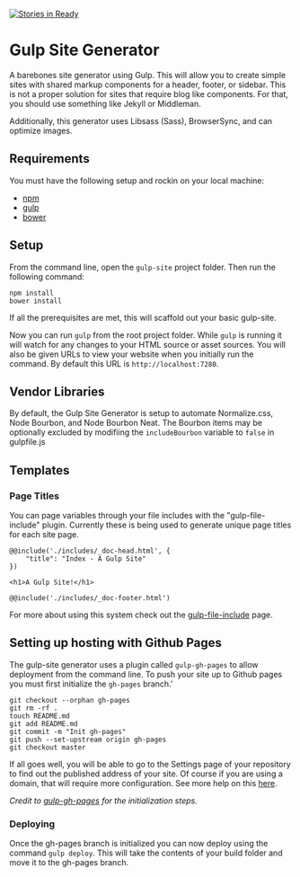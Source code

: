 [![Stories in Ready](https://badge.waffle.io/ulinaaron/gulp-site.svg?label=ready&title=Ready)](http://waffle.io/ulinaaron/gulp-site)

# Gulp Site Generator
A barebones site generator using Gulp. This will allow you to create simple sites with shared markup components for a header, footer, or sidebar. This is not a proper solution for sites that require blog like components. For that, you should use something like Jekyll or Middleman.

Additionally, this generator uses Libsass (Sass), BrowserSync, and can optimize images.

## Requirements
You must have the following setup and rockin on your local machine:
- [npm](https://github.com/npm/npm)
- [gulp](https://github.com/gulpjs/gulp/blob/master/docs/getting-started.md)
- [bower](http://bower.io/#install-bower)

## Setup

From the command line, open the `gulp-site` project folder. Then run the following command:

```shell
npm install
bower install
```

If all the prerequisites are met, this will scaffold out your basic gulp-site.

Now you can run `gulp` from the root project folder. While `gulp` is running it will watch for any changes to your HTML source or asset sources. You will also be given URLs to view your website when you initially run the command. By default this URL is `http://localhost:7280`.

## Vendor Libraries

By default, the Gulp Site Generator is setup to automate Normalize.css, Node Bourbon, and Node Bourbon Neat. The Bourbon items may be optionally excluded by modifiing the ``includeBourbon`` variable to ``false`` in gulpfile.js

## Templates

### Page Titles

You can page variables through your file includes with the "gulp-file-include" plugin. Currently these is being used to generate unique page titles for each site page.

```
@@include('./includes/_doc-head.html', {
	"title": "Index - A Gulp Site"
})

<h1>A Gulp Site!</h1>

@@include('./includes/_doc-footer.html')
```

For more about using this system check out the [gulp-file-include](https://www.npmjs.com/package/gulp-file-include) page.

## Setting up hosting with Github Pages

The gulp-site generator uses a plugin called `gulp-gh-pages` to allow deployment from the command line.
To push your site up to Github pages you must first initialize the `gh-pages` branch.'

```shell
git checkout --orphan gh-pages
git rm -rf .
touch README.md
git add README.md
git commit -m "Init gh-pages"
git push --set-upstream origin gh-pages
git checkout master
```

If all goes well, you will be able to go to the Settings page of your repository to find out the published address of your site. Of course if you are using a domain, that will require more configuration. See more help on this [here](https://help.github.com/articles/setting-up-a-custom-domain-with-github-pages/).

*Credit to [gulp-gh-pages](https://github.com/rowoot/gulp-gh-pages/) for the initialization steps.*

### Deploying

Once the gh-pages branch is initialized you can now deploy using the command `gulp deploy`. This will take the contents of your build folder and move it to the gh-pages branch.